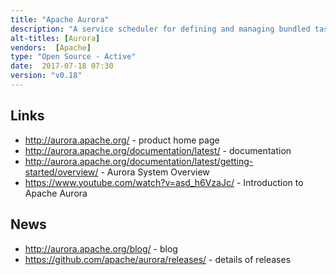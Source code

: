 ```yaml
---
title: "Apache Aurora"
description: "A service scheduler for defining and managing bundled tasks as jobs across a cluster of servers using Mesos, leveraging Mesos for resource allocation and isolation at the task level. Operates as a Mesos framework, a Python based domain specific language (DSL) for job template definition, an executor for carrying out the workload described in the DSL, an associated command line interface for schedule management and a web interface providing read-only status of jobs and associated diagnostic information. Defines a fine-grained task state model to support resource allocation, rolling upgrades, health checking, priority-based scheduling and application maintenance. Handles cross-cutting concerns like observability and log collection. Supports priority-based scheduling, using pre-emption so that when resources are low, lower priority jobs can be stopped to make room for the higher priority tasks. An Apache project, originally created at Twitter, donated to the Apache Foundation in October 2013, graduating in March 2015 (0.8.0 Released). Hasn't yet reached a v1.0 milestone, however still under development from a range of contributors."
alt-titles: [Aurora]
vendors:  [Apache]
type: "Open Source - Active"
date:  2017-07-18 07:30
version: "v0.18"
---
```

## Links

* <http://aurora.apache.org/> - product home page
* <http://aurora.apache.org/documentation/latest/> - documentation
* <http://aurora.apache.org/documentation/latest/getting-started/overview/> - Aurora System Overview
* <https://www.youtube.com/watch?v=asd_h6VzaJc/> -  Introduction to Apache Aurora

## News

* <http://aurora.apache.org/blog/> - blog
* <https://github.com/apache/aurora/releases/> - details of releases